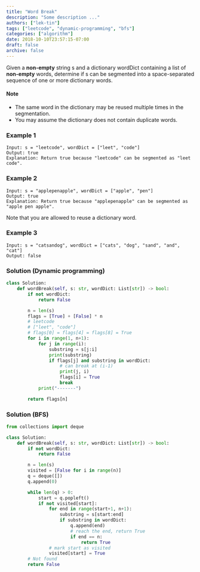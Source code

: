 ```yaml
---
title: "Word Break"
description: "Some description ..."
authors: ["lek-tin"]
tags: ["leetcode", "dynamic-programming", "bfs"]
categories: ["algorithm"]
date: 2018-10-10T23:57:15-07:00
draft: false
archive: false
---
```

Given a **non-empty** string s and a dictionary wordDict containing a list of **non-empty** words, determine if s can be segmented into a space-separated sequence of one or more dictionary words.

#### Note

- The same word in the dictionary may be reused multiple times in the segmentation.
- You may assume the dictionary does not contain duplicate words.

### Example 1

```
Input: s = "leetcode", wordDict = ["leet", "code"]
Output: true
Explanation: Return true because "leetcode" can be segmented as "leet code".
```

### Example 2

```
Input: s = "applepenapple", wordDict = ["apple", "pen"]
Output: true
Explanation: Return true because "applepenapple" can be segmented as "apple pen apple".
```

Note that you are allowed to reuse a dictionary word.

### Example 3

```
Input: s = "catsandog", wordDict = ["cats", "dog", "sand", "and", "cat"]
Output: false
```

### Solution (Dynamic programming)

```python
class Solution:
    def wordBreak(self, s: str, wordDict: List[str]) -> bool:
        if not wordDict:
            return False

        n = len(s)
        flags = [True] + [False] * n
        # leetcode
        # ["leet", "code"]
        # flags[0] = flags[4] = flags[8] = True
        for i in range(1, n+1):
            for j in range(i):
                substring = s[j:i]
                print(substring)
                if flags[j] and substring in wordDict:
                    # can break at (i-1)
                    print(j, i)
                    flags[i] = True
                    break
            print("-------")

        return flags[n]
```

### Solution (BFS)

```python
from collections import deque

class Solution:
    def wordBreak(self, s: str, wordDict: List[str]) -> bool:
        if not wordDict:
            return False

        n = len(s)
        visited = [False for i in range(n)]
        q = deque([])
        q.append(0)

        while len(q) > 0:
            start = q.popleft()
            if not visited[start]:
                for end in range(start+1, n+1):
                    substring = s[start:end]
                    if substring in wordDict:
                        q.append(end)
                        # reach the end, return True
                        if end == n:
                            return True
                # mark start as visited
                visited[start] = True
        # Not found
        return False
```
